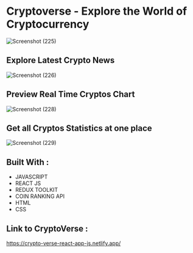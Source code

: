 # Cryptoverse - Explore the World of Cryptocurrency

![Screenshot (225)](https://user-images.githubusercontent.com/87274294/153376570-a431304a-b83e-4ee1-bfd9-99de757f9820.png)

## Explore Latest Crypto News
![Screenshot (226)](https://user-images.githubusercontent.com/87274294/153376577-936cfb28-c545-42e8-9402-1b6efdd0859f.png)

## Preview Real Time Cryptos Chart
![Screenshot (228)](https://user-images.githubusercontent.com/87274294/153376587-479de28a-7dc7-4ce6-ad7b-340960192445.png)

## Get all Cryptos Statistics at one place
![Screenshot (229)](https://user-images.githubusercontent.com/87274294/153376595-4ae91ea1-5b19-455d-a94e-184384ba80ea.png)


## Built With :

* JAVASCRIPT
* REACT JS
* REDUX TOOLKIT
* COIN RANKING API 
* HTML
* CSS

## Link to CryptoVerse :
https://crypto-verse-react-app-js.netlify.app/
